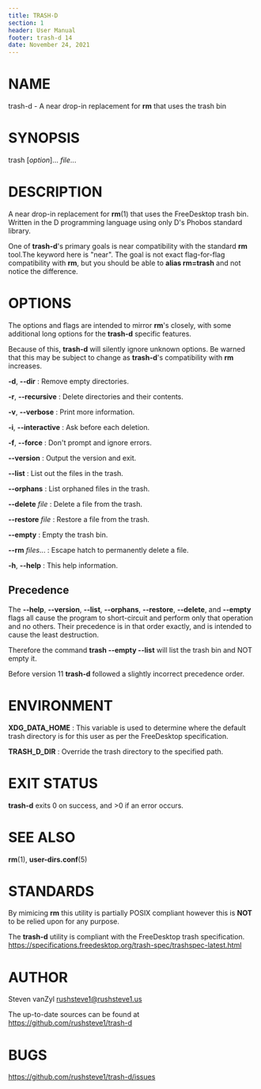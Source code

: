 ```yaml
---
title: TRASH-D
section: 1
header: User Manual
footer: trash-d 14
date: November 24, 2021
---
```


NAME
====

trash-d - A near drop-in replacement for **rm** that uses the trash bin

SYNOPSIS
========

trash [_option_]... _file_...

DESCRIPTION
===========

A near drop-in replacement for **rm**(1) that uses the FreeDesktop trash bin.
Written in the D programming language using only D's Phobos standard library.

One of **trash-d**'s primary goals is near compatibility with the standard
**rm** tool.The keyword here is "near". The goal is not exact flag-for-flag
compatibility with **rm**, but you should be able to **alias rm=trash** and not
notice the difference.

OPTIONS
=======

The options and flags are intended to mirror **rm**'s closely, with some
additional long options for the **trash-d** specific features.

Because of this, **trash-d** will silently ignore unknown options.  Be warned
that this may be subject to change as **trash-d**'s compatibility with **rm**
increases.

**-d**, **-\-dir**
: Remove empty directories.

**-r**, **-\-recursive**
: Delete directories and their contents.

**-v**, **-\-verbose**
: Print more information.

**-i**, **-\-interactive**
: Ask before each deletion.

**-f**, **-\-force**
: Don't prompt and ignore errors.

**-\-version**
: Output the version and exit.

**-\-list**
: List out the files in the trash.

**-\-orphans**
: List orphaned files in the trash.

**-\-delete** _file_
: Delete a file from the trash.

**-\-restore** _file_
: Restore a file from the trash.

**-\-empty**
: Empty the trash bin.

**-\-rm** _files_...
: Escape hatch to permanently delete a file.

**-h**, **-\-help**
: This help information.


Precedence
----------

The **-\-help**, **-\-version**, **-\-list**, **-\-orphans**, **-\-restore**,
**-\-delete**, and **-\-empty** flags all cause the program to short-circuit and
perform only that operation and no others. Their precedence is in that order
exactly, and is intended to cause the least destruction.

Therefore the command **trash -\-empty -\-list** will list the trash bin and NOT empty
it.

Before version 11 **trash-d** followed a slightly incorrect precedence order.

ENVIRONMENT
===========

**XDG_DATA_HOME**
: This variable is used to determine where the default trash directory is for
  this user as per the FreeDesktop specification.

**TRASH_D_DIR**
: Override the trash directory to the specified path.

EXIT STATUS
===========

**trash-d** exits 0 on success, and >0 if an error occurs.

SEE ALSO
========

**rm**(1), **user-dirs.conf**(5)

STANDARDS
=========

By mimicing **rm** this utility is partially POSIX compliant however this is
**NOT** to be relied upon for any purpose.

The **trash-d** utility is compliant with the FreeDesktop trash specification.
https://specifications.freedesktop.org/trash-spec/trashspec-latest.html

AUTHOR
======

Steven vanZyl <rushsteve1@rushsteve1.us>

The up-to-date sources can be found at https://github.com/rushsteve1/trash-d

BUGS
====

https://github.com/rushsteve1/trash-d/issues
